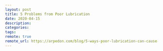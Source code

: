 ```yaml
---
layout: post
title: 5 Problems from Poor Lubrication
date: 2020-04-15
description: 
categories: 
tags: 
remote: true
remote_url: https://arpedon.com/blog/5-ways-poor-lubrication-can-cause-problems/
---
```



